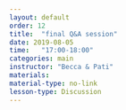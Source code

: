 ```yaml
---
layout: default
order: 12
title:  "final Q&A session"
date: 2019-08-05
time:   "17:00-18:00"
categories: main
instructor: "Becca & Pati"
materials: 
material-type: no-link
lesson-type: Discussion
---
```


